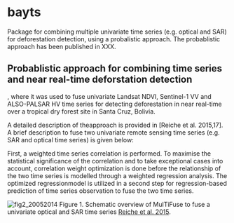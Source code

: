 # bayts

Package for combining multiple univariate time series (e.g. optical and SAR) for deforestation detection, using a probalistic approach. The probablistic approach has been published in XXX.

## Probablistic approach for combining time series and near real-time deforstation detection
, where it was used to fuse univariate Landsat NDVI, Sentinel-1 VV and ALSO-PALSAR HV time series for detecting deforestation in near real-time over a tropical dry forest site in Santa Cruz, Bolivia.

A detailed description of theapproach is provided in [Reiche et al. 2015,17]. A brief description to fuse two univariate remote sensing time series (e.g. SAR and optical time series) is given below:


First, a weighted time series correlation is performed. To maximise the statistical significance of the correlation and to take exceptional cases into account, correlation weight optimization is done before the relationship of the two time series is modelled through a weighted regression analysis. 
The optimized regressionmodel is utilized in a second step for regression-based prediction of time series observation to fuse the two time series.

![fig2_20052014](https://cloud.githubusercontent.com/assets/6399980/7251311/77775dc4-e82a-11e4-8b6b-083cc9051fb8.jpg)
Figure 1. Schematic overview of MulTiFuse to fuse a univariate optical and SAR time series [Reiche et al. 2015](http://www.sciencedirect.com/science/article/pii/S0034425714003885).
